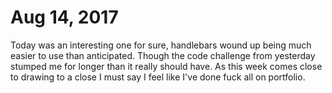 # Aug 14, 2017
Today was an interesting one for sure, handlebars wound up being much easier to use than anticipated. Though the code challenge from yesterday stumped me for longer than it really should have. As this week comes close to drawing to a close I must say I feel like I've done fuck all on portfolio.
